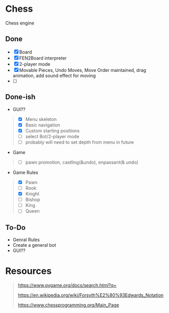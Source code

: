 # Chess
Chess engine

## Done

- [x]  Board
- [x]  FEN2Board interpreter
- [x]  2-player mode
- [x]  Movable Pieces, Undo Moves, Move Order maintained, drag animation, add sound effect for moving
- [ ]  
## Done-ish
* GUI??
 > - [x] Menu skeleton 
 > - [x] Basic navigation
 > - [x] Custom starting positions
 > - [ ] select Bot/2-player mode
 > - [ ] probably will need to set depth from menu in future
* Game
 > - [ ] pawn promotion, castling(&undo), enpassant(& undo)
* Game Rules
> - [x] Pawn
> - [ ] Rook
> - [x] Knight
> - [ ] Bishop
> - [ ] King
> - [ ] Queen
## To-Do
* Genral Rules
* Create a general bot
* GUI??


# **Resources**
> https://www.pygame.org/docs/search.html?q=
> 
> https://en.wikipedia.org/wiki/Forsyth%E2%80%93Edwards_Notation
> 
> https://www.chessprogramming.org/Main_Page
> 

